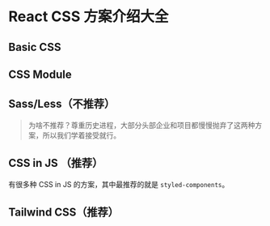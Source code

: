 # React CSS 方案介绍大全

## Basic CSS

## CSS Module

## Sass/Less（不推荐）

> 为啥不推荐？尊重历史进程，大部分头部企业和项目都慢慢抛弃了这两种方案，所以我们学着接受就行。

## CSS in JS （推荐）

有很多种 CSS in JS 的方案，其中最推荐的就是 `styled-components`。

## Tailwind CSS（推荐）
